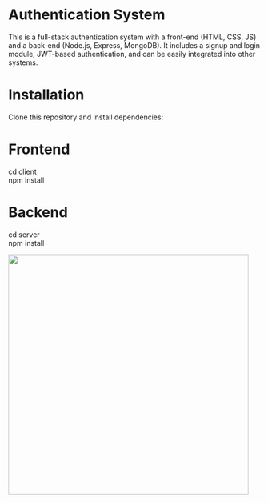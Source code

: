 # Authentication System

This is a full-stack authentication system with a front-end (HTML, CSS, JS) and a back-end (Node.js, Express, MongoDB). It includes a signup and login module, JWT-based authentication, and can be easily integrated into other systems.

# Installation

Clone this repository and install dependencies:

# Frontend
cd client
<br>npm install

# Backend
cd server
<br>npm install

<img src="https://github.com/Nikhil-Pachpande/login-component/blob/57d384f8ed152af71708d58dcdee6f2623121873/client/assets/screennshots/signup-login.png" width="480" length="640">

